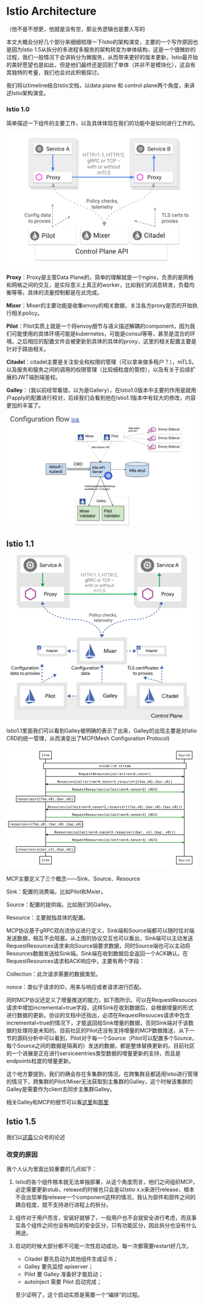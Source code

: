 # Istio Architecture

（他不是不想更，他就是没有空，那业务逻辑也是要人写的

本文大概会分好几个部分来细细梳理一下Istio的架构演变，主要的一个写作原因也是因为Istio 1.5从拆分的多进程多服务的架构转变为单体结构，这是一个很微妙的过程，我们一般情况下会讲拆分为微服务，从而带来更好的版本更新，Istio最开始的美好愿望也是如此，但是他们最终还是回到了单体（并非不是模块化），这自有其独特的考量，我们也会对此积极探讨。

我们将以timeline结合Istio文档，以data plane 和 control plane两个角度，来讲述Istio架构演变。

### Istio 1.0

简单描述一下组件的主要工作，以及具体体现在我们的功能中是如何进行工作的。

![Istio1.0](./images/Istio1.0.png)

**Proxy**：Proxy是主管Data Plane的，简单的理解就是一个nginx，负责的是网格和网格之间的交互，是实际意义上真正的worker，比如我们的消息转发，负载均衡等等。具体的流量控制都是在此完成。

**Mixer**：Mixer的主要功能是收集envoy的相关数据，关注各方proxy是否的开始执行相关policy。

**Pilot**：Pilot实质上就是一个将envoy细节与语义描述解耦的component，因为我们可能使用的具体环境可能是kubernetes，可能是consul等等，甚至是混合的环境。之后相应的配置文件会被更新到具体的具体的proxy，这里的相关配置主要是针对于路由相关。

**Citadel**：citadel主要是关注安全和权限的管理（可以拿来做多租户？），mTLS，以及服务和服务之间的调用的权限管理（比较细粒度的管控），以及有关于后续扩展的JWT端到端鉴权。

**Galley**：（我以前经常看错，以为是Gallery），在Istio1.0版本中主要的作用是就用户apply的配置进行校对，后续我们会看到他在Istio1.1版本中有较大的修改，内容更加的丰富了。

![gallery-specific](./images/Istio1.0-gallery.png)

## Istio 1.1

![Istio1.1](./images/Istio1.1.png)

Istio1.1里面我们可以看到Galley被明确的表示了出来，Galley的出现主要是对Istio CRD的统一管理，从而演变出了MCP(Mesh Configuration Protocol)

![MCP](./images/MCP.png)

MCP主要定义了三个概念——Sink、Source、Resource

Sink：配置的消费端，比如Pilot和Mxier。

Source：配置的提供端，比如我们的Galley。

Resource：主要就指具体的配置。

MCP协议基于gRPC双向流协议进行定义，Sink端和Source端都可以随时往对端发送数据，相互不会阻塞。从上图的协议交互也可以看出，Sink端可以主动发送RequestResources请求来向Source端要求数据，同时Source端也可以主动将Resources数据发送给Sink端。Sink端在收到数据后会返回一个ACK确认。在RequestResources请求和ACK响应中，主要有两个字段：

Collection：此次请求需要的数据类型。

nonce：类似于请求的ID，用来与响应或者请求进行匹配。

同时MCP协议还定义了增量推送的能力，如下图所示。可以在RequestResouces请求中增加incremental=true字段，这样Sink在收到数据后，会根据增量的形式进行数据的更新。协议的文档中还指出，必须在RequestResouces请求中包含incremental=true的情况下，才能返回给Sink增量的数据，否则Sink端对于该数据的处理将是未知的。目前社区的Pilot还没有支持增量的MCP数据推送，从下一节的源码分析中可以看到，Pilot对于每一个Source（Pilot可以配置多个Source，每个Source之间的数据是隔离的）发送的数据，都是整体替换更新的。目前社区的一个进展是正在进行serviceentries类型数据的增量更新的支持，而且是endpoints粒度的增量更新。

这个地方要提到，我们的确会存在多集群的情况，在跨集群且都适用Istio进行管理的情况下，跨集群的Pilot/Mixer无法获取到主集群的Galley，这个时候该集群的Galley是需要作为client去同步主集群Galley。

相关Galley和MCP的细节可以看[这里](https://cloud.tencent.com/developer/article/1409159)和[那里](https://nacos.io/en-us/blog/pilot%20mcp.html)

## Istio 1.5

我们以[这篇](https://mp.weixin.qq.com/s?__biz=MzIwNDIzODExOA==&mid=2650167577&idx=1&sn=3b68bbfbd79249b4f6d20991b3df5d8a&chksm=8ec1c550b9b64c46edf3963c86ec64c2f4ff4f4a9241ca238a4f7eb853f54b160f43c0daade5&scene=126&sessionid=1583490456&key=3b0e800a5b4608692c64c2f836110728833b7eeee329535214d70b3d683a9d110240be7f4c0814e661e7545afbbfc65f090c598b26338ce8eea4afb858184a77ec17e46918746bcfc3f6dfb1b6453f8f&ascene=1&uin=NDk4Nzc3MTM%3D&devicetype=Windows+10&version=62080079&lang=zh_CN&exportkey=A8YAgKULryEDY2AFGUSqsHM%3D&pass_ticket=2Ya95N%2BYz8mQokjfmAOQKNdtkOn%2BfP2DmiWjiviwlmM%3D)公众号的论述

### 改变的原因

我个人认为里面比较重要的几点如下：

1. Istio的各个组件根本就无法单独部署，从这个角度而言，他们之间组织MCP，必定需要更新stub，release的时候也只会是以Istio x.x来进行release，根本不会出现单独release一个component这样的情况，我认为部件和部件之间的耦合程度，就不支持进行进程上的拆分。

2. 组件对于用户而言，安装好就够了，一般用户也不会就安全进行考虑，而且事实各个组件之间也没有响应的安全区分，只有功能区分，因此拆分也没有什么用途。

3. 启动的时候大部分都不可能一次性启动成功，每一次都需要restart好几次，

   - Citadel 要先启动为其他组件生成证书；
   - Galley 要先监控 apiserver；
   - Pilot 要 Galley 准备好才能启动；
   - autoinject 需要 Pilot 启动完成；

   至少证明了，这个启动实质是需要一个“编排”的过程。
